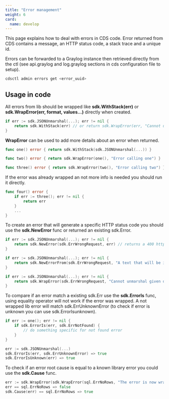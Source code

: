 ```yaml
---
title: "Error management"
weight: 6
card: 
  name: develop
---
```


This page explains how to deal with errors in CDS code. Error returned from CDS contains a message, an HTTP status code, a stack trace and a unique id.

Errors can be forwarded to a Graylog instance then retrieved directly from the ctl (see api.graylog and log.graylog sections in cds configuration file to setup).
```bash
cdsctl admin errors get <error_uuid>
```

## Usage in code

All errors from lib should be wrapped like **sdk.WithStack(err)** or **sdk.WrapError(err, format, values...)** directly when created. 
```go
if err := sdk.JSONUnmarshal(...); err != nil {
    return sdk.WithStack(err) // or return sdk.WrapError(err, "Cannot unmarshal given data")
}
```

**WrapError** can be used to add more details about an error when returned.
```go
func one() error { return sdk.WithStack(sdk.JSONUnmarshal(...)) }

func two() error { return sdk.WrapError(one(), "Error calling one") }

func three() error { return sdk.WrapError(two(), "Error calling two") }
```

If the error was already wrapped an not more info is needed you should run it directly.
```go
func four() error {
    if err := three(); err != nil {
        return err
    }
    ...
}
```

To create an error that will generate a specific HTTP status code you should use the **sdk.NewError** func or returned an existing sdk.Error.
```go
if err := sdk.JSONUnmarshal(...); err != nil {
    return sdk.NewError(sdk.ErrWrongRequest, err) // returns a 400 http code with default translated message and from value that contains err cause. 
}

if err := sdk.JSONUnmarshal(...); err != nil {
    return sdk.NewErrorFrom(sdk.ErrWrongRequest, "A text that will be in from message") // returns a 400 http code with default translated message and test as from. 
}

if err := sdk.JSONUnmarshal(...); err != nil {
    return sdk.WrapError(sdk.ErrWrongRequest, "Cannot unmarshal given data") // or return sdk.WithStack(sdk.ErrWrongRequest) returns a 400 http code with default translated message.
}
```

To compare if an error match a existing sdk.Err use the **sdk.ErrorIs** func, using equality operator will not work if the error was wrapped.
A not wrapped lib error will match sdk.ErrUnknownError (to check if error is unknown you can use sdk.ErrorIsunknown).
```go
if err := one(); err != nil {
    if sdk.ErrorIs(err, sdk.ErrNotFound) {
        // do something specific for not found error
    }
}

err := sdk.JSONUnmarshal(...)
sdk.ErrorIs(err, sdk.ErrUnknownError) => true
sdk.ErrorIsUnknown(err) => true
```

To check if an error root cause is equal to a known library error you could use the **sdk.Cause** func.
```go
err := sdk.WrapError(sdk.WrapError(sql.ErrNoRows, "The error is now wrapped"), "Add more info on the error") 
err == sql.ErrNoRows => false
sdk.Cause(err) == sql.ErrNoRows => true
```
